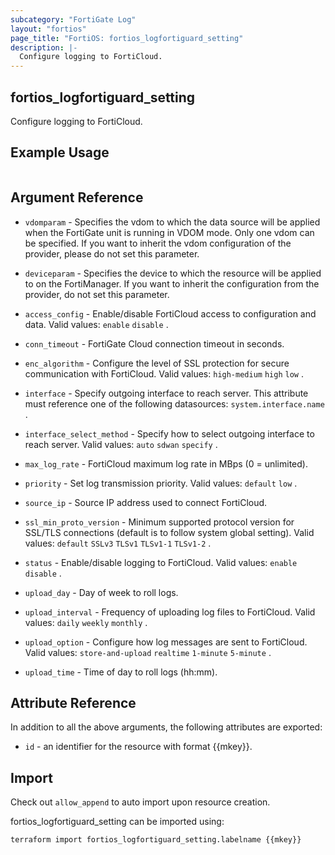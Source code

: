 ```yaml
---
subcategory: "FortiGate Log"
layout: "fortios"
page_title: "FortiOS: fortios_logfortiguard_setting"
description: |-
  Configure logging to FortiCloud.
---
```


## fortios_logfortiguard_setting
Configure logging to FortiCloud.

## Example Usage

```hcl

```

## Argument Reference
* `vdomparam` - Specifies the vdom to which the data source will be applied when the FortiGate unit is running in VDOM mode. Only one vdom can be specified. If you want to inherit the vdom configuration of the provider, please do not set this parameter.
* `deviceparam` - Specifies the device to which the resource will be applied to on the FortiManager. If you want to inherit the configuration from the provider, do not set this parameter.

* `access_config` - Enable/disable FortiCloud access to configuration and data. Valid values: `enable` `disable` .
* `conn_timeout` - FortiGate Cloud connection timeout in seconds.
* `enc_algorithm` - Configure the level of SSL protection for secure communication with FortiCloud. Valid values: `high-medium` `high` `low` .
* `interface` - Specify outgoing interface to reach server. This attribute must reference one of the following datasources: `system.interface.name` .
* `interface_select_method` - Specify how to select outgoing interface to reach server. Valid values: `auto` `sdwan` `specify` .
* `max_log_rate` - FortiCloud maximum log rate in MBps (0 = unlimited).
* `priority` - Set log transmission priority. Valid values: `default` `low` .
* `source_ip` - Source IP address used to connect FortiCloud.
* `ssl_min_proto_version` - Minimum supported protocol version for SSL/TLS connections (default is to follow system global setting). Valid values: `default` `SSLv3` `TLSv1` `TLSv1-1` `TLSv1-2` .
* `status` - Enable/disable logging to FortiCloud. Valid values: `enable` `disable` .
* `upload_day` - Day of week to roll logs.
* `upload_interval` - Frequency of uploading log files to FortiCloud. Valid values: `daily` `weekly` `monthly` .
* `upload_option` - Configure how log messages are sent to FortiCloud. Valid values: `store-and-upload` `realtime` `1-minute` `5-minute` .
* `upload_time` - Time of day to roll logs (hh:mm).

## Attribute Reference

In addition to all the above arguments, the following attributes are exported:
* `id` - an identifier for the resource with format {{mkey}}.

## Import

Check out `allow_append` to auto import upon resource creation.

fortios_logfortiguard_setting can be imported using:
```sh
terraform import fortios_logfortiguard_setting.labelname {{mkey}}
```
